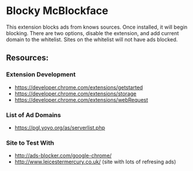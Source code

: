 # Blocky McBlockface
This extension blocks ads from knows sources. Once installed, it will begin blocking.
There are two options, disable the extension, and add current domain to the whitelist.
Sites on the whitelist will not have ads blocked.


## Resources:

### Extension Development
- https://developer.chrome.com/extensions/getstarted
- https://developer.chrome.com/extensions/storage
- https://developer.chrome.com/extensions/webRequest

### List of Ad Domains
- https://pgl.yoyo.org/as/serverlist.php

### Site to Test With
- http://ads-blocker.com/google-chrome/
- http://www.leicestermercury.co.uk/ (site with lots of refresing ads)
